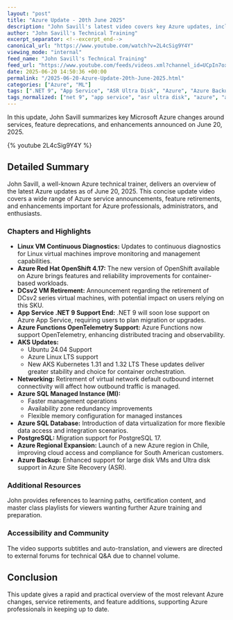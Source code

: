 ```yaml
---
layout: "post"
title: "Azure Update - 20th June 2025"
description: "John Savill's latest video covers key Azure updates, including Linux VM diagnostics, Azure Red Hat OpenShift 4.17, App Service .NET 9 support end, new AKS features, Azure SQL enhancements, regional expansions, and new backup capabilities. The update summarizes notable feature changes and service announcements across Azure."
author: "John Savill's Technical Training"
excerpt_separator: <!--excerpt_end-->
canonical_url: "https://www.youtube.com/watch?v=2L4cSig9Y4Y"
viewing_mode: "internal"
feed_name: "John Savill's Technical Training"
feed_url: "https://www.youtube.com/feeds/videos.xml?channel_id=UCpIn7ox7j7bH_OFj7tYouOQ"
date: 2025-06-20 14:50:36 +00:00
permalink: "/2025-06-20-Azure-Update-20th-June-2025.html"
categories: ["Azure", "ML"]
tags: [".NET 9", "App Service", "ASR Ultra Disk", "Azure", "Azure Backup", "Azure Cloud", "Azure Functions", "Azure Kubernetes Service", "Azure Red Hat OpenShift", "Azure Region", "Azure SQL Managed Instance", "Cloud", "Cloud Updates", "Kubernetes", "Linux VM Diagnostics", "Microsoft", "Microsoft Azure", "ML", "OpenTelemetry", "PostgreSQL", "Videos", "VNET"]
tags_normalized: ["net 9", "app service", "asr ultra disk", "azure", "azure backup", "azure cloud", "azure functions", "azure kubernetes service", "azure red hat openshift", "azure region", "azure sql managed instance", "cloud", "cloud updates", "kubernetes", "linux vm diagnostics", "microsoft", "microsoft azure", "ml", "opentelemetry", "postgresql", "videos", "vnet"]
---
```


In this update, John Savill summarizes key Microsoft Azure changes around services, feature deprecations, and enhancements announced on June 20, 2025.<!--excerpt_end-->

{% youtube 2L4cSig9Y4Y %}

## Detailed Summary

John Savill, a well-known Azure technical trainer, delivers an overview of the latest Azure updates as of June 20, 2025. This concise update video covers a wide range of Azure service announcements, feature retirements, and enhancements important for Azure professionals, administrators, and enthusiasts.

### Chapters and Highlights

- **Linux VM Continuous Diagnostics:** Updates to continuous diagnostics for Linux virtual machines improve monitoring and management capabilities.
- **Azure Red Hat OpenShift 4.17:** The new version of OpenShift available on Azure brings features and reliability improvements for container-based workloads.
- **DCsv2 VM Retirement:** Announcement regarding the retirement of DCsv2 series virtual machines, with potential impact on users relying on this SKU.
- **App Service .NET 9 Support End:** .NET 9 will soon lose support on Azure App Service, requiring users to plan migration or upgrades.
- **Azure Functions OpenTelemetry Support:** Azure Functions now support OpenTelemetry, enhancing distributed tracing and observability.
- **AKS Updates:**
  - Ubuntu 24.04 Support
  - Azure Linux LTS support
  - New AKS Kubernetes 1.31 and 1.32 LTS
  These updates deliver greater stability and choice for container orchestration.
- **Networking:** Retirement of virtual network default outbound internet connectivity will affect how outbound traffic is managed.
- **Azure SQL Managed Instance (MI):**
  - Faster management operations
  - Availability zone redundancy improvements
  - Flexible memory configuration for managed instances
- **Azure SQL Database:** Introduction of data virtualization for more flexible data access and integration scenarios.
- **PostgreSQL:** Migration support for PostgreSQL 17.
- **Azure Regional Expansion:** Launch of a new Azure region in Chile, improving cloud access and compliance for South American customers.
- **Azure Backup:** Enhanced support for large disk VMs and Ultra disk support in Azure Site Recovery (ASR).

### Additional Resources

John provides references to learning paths, certification content, and master class playlists for viewers wanting further Azure training and preparation.

### Accessibility and Community

The video supports subtitles and auto-translation, and viewers are directed to external forums for technical Q&A due to channel volume.

## Conclusion

This update gives a rapid and practical overview of the most relevant Azure changes, service retirements, and feature additions, supporting Azure professionals in keeping up to date.
